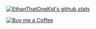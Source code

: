 [![EthanThatOneKid's github stats](https://github-readme-stats.vercel.app/api?username=EthanThatOneKid&show_icons=true&theme=tokyonight)](http://ethandavidson.com/)

[![Buy me a Coffee](https://img.shields.io/badge/buy%20me%20a-coffee-%23FF813F)](http://buymeacoff.ee/etok)
